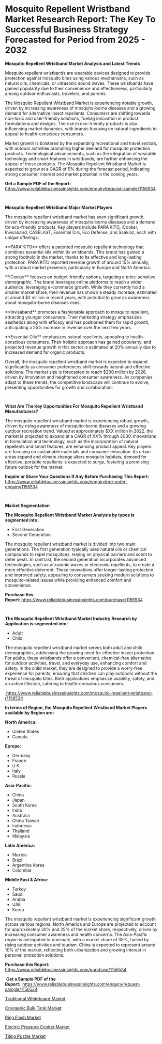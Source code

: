 <p><h1>Mosquito Repellent Wristband Market Research Report: The Key To Successful Business Strategy Forecasted for Period from 2025 - 2032</h1></p><p><strong>Mosquito Repellent Wristband Market Analysis and Latest Trends</strong></p>
<p><p>Mosquito repellent wristbands are wearable devices designed to provide protection against mosquito bites using various mechanisms, such as natural oils, chemicals, or ultrasonic sound waves. These wristbands have gained popularity due to their convenience and effectiveness, particularly among outdoor enthusiasts, travelers, and parents.</p><p>The Mosquito Repellent Wristband Market is experiencing notable growth, driven by increasing awareness of mosquito-borne diseases and a growing demand for alternative insect repellents. Consumers are shifting towards non-toxic and user-friendly solutions, fueling innovation in product formulations and designs. The rise in eco-friendly products is also influencing market dynamics, with brands focusing on natural ingredients to appeal to health-conscious consumers.</p><p>Market growth is bolstered by the expanding recreational and travel sectors, with outdoor activities prompting higher demand for mosquito protection products. Technological advancements, such as the integration of wearable technology and smart features in wristbands, are further enhancing the appeal of these products. The Mosquito Repellent Wristband Market is expected to grow at a CAGR of 5% during the forecast period, indicating strong consumer interest and market potential in the coming years.</p></p>
<p><strong>Get a Sample PDF of the Report:&nbsp;</strong> <a href="https://www.reliablebusinessinsights.com/enquiry/request-sample/1156534?utm_campaign=115&utm_medium=2&utm_source=Github&utm_content=ia&utm_term=08022025&utm_id=mosquito-repellent-wristband">https://www.reliablebusinessinsights.com/enquiry/request-sample/1156534</a></p>
<p>&nbsp;</p>
<p><strong>Mosquito Repellent Wristband Major Market Players</strong></p>
<p><p>The mosquito repellent wristband market has seen significant growth, driven by increasing awareness of mosquito-borne diseases and a demand for eco-friendly products. Key players include PARA'KITO, iCooker, Invisaband, CASELAST, Essential Oils, Eco Defense, and Saakiaz, each with unique offerings.</p><p>**PARA'KITO** offers a patented mosquito repellent technology that combines essential oils within its wristbands. This brand has gained a strong foothold in the market, thanks to its effective and long-lasting protection. PARA'KITO reported revenue growth of around 15% annually, with a robust market presence, particularly in Europe and North America.</p><p>**iCooker** focuses on budget-friendly options, targeting a price-sensitive demographic. The brand leverages online platforms to reach a wider audience, leveraging e-commerce growth. While they currently hold a smaller market share, their revenue has shown a steady increase, estimated at around $2 million in recent years, with potential to grow as awareness about mosquito-borne diseases rises.</p><p>**Invisaband** promotes a fashionable approach to mosquito repellent, attracting younger consumers. Their marketing strategy emphasizes aesthetics along with efficacy and has positioned them for rapid growth, anticipating a 25% increase in revenue over the next few years.</p><p>**Essential Oils** emphasizes natural repellents, appealing to health-conscious consumers. Their holistic approach has gained popularity, and projected revenue growth in this sector is estimated at 20% annually due to increased demand for organic products.</p><p>Overall, the mosquito repellent wristband market is expected to expand significantly as consumer preferences shift towards natural and effective solutions. The market size is forecasted to reach $200 million by 2026, driven by innovation and heightened consumer awareness. As companies adapt to these trends, the competitive landscape will continue to evolve, presenting opportunities for growth and collaboration.</p></p>
<p>&nbsp;</p>
<p><strong>What Are The Key Opportunities For Mosquito Repellent Wristband Manufacturers?</strong></p>
<p><p>The mosquito repellent wristband market is experiencing robust growth, driven by rising awareness of mosquito-borne diseases and a growing outdoor recreation trend. Valued at approximately $XX million in 2022, the market is projected to expand at a CAGR of XX% through 2030. Innovations in formulation and technology, such as the incorporation of natural repellents and smart features, are enhancing product appeal. Key players are focusing on sustainable materials and consumer education. As urban areas expand and climate change alters mosquito habitats, demand for effective, portable repellents is expected to surge, fostering a promising future outlook for the market.</p></p>
<p><strong>Inquire or Share Your Questions If Any Before Purchasing This Report:</strong> <a href="https://www.reliablebusinessinsights.com/enquiry/pre-order-enquiry/1156534?utm_campaign=115&utm_medium=2&utm_source=Github&utm_content=ia&utm_term=08022025&utm_id=mosquito-repellent-wristband">https://www.reliablebusinessinsights.com/enquiry/pre-order-enquiry/1156534</a></p>
<p>&nbsp;</p>
<p><strong>Market Segmentation</strong></p>
<p><strong>The Mosquito Repellent Wristband Market Analysis by types is segmented into:</strong></p>
<p><ul><li>First Generation</li><li>Second Generation</li></ul></p>
<p><p>The mosquito repellent wristband market is divided into two main generations. The first generation typically uses natural oils or chemical compounds to repel mosquitoes, relying on physical barriers and scent to deter pests. In contrast, the second generation incorporates advanced technologies, such as ultrasonic waves or electronic repellents, to create a more effective deterrent. These innovations offer longer-lasting protection and improved safety, appealing to consumers seeking modern solutions to mosquito-related issues while providing enhanced comfort and convenience.</p></p>
<p><strong>Purchase this Report:&nbsp;</strong><a href="https://www.reliablebusinessinsights.com/purchase/1156534?utm_campaign=115&utm_medium=2&utm_source=Github&utm_content=ia&utm_term=08022025&utm_id=mosquito-repellent-wristband">https://www.reliablebusinessinsights.com/purchase/1156534</a></p>
<p>&nbsp;</p>
<p><strong>The Mosquito Repellent Wristband Market Industry Research by Application is segmented into:</strong></p>
<p><ul><li>Adult</li><li>Child</li></ul></p>
<p><p>The mosquito repellent wristband market serves both adult and child demographics, addressing the growing need for effective insect protection. For adults, these wristbands offer a convenient, chemical-free alternative for outdoor activities, travel, and everyday use, enhancing comfort and safety. In the child market, they are designed to provide a worry-free experience for parents, ensuring that children can play outdoors without the threat of mosquito bites. Both applications emphasize usability, safety, and an active lifestyle, catering to health-conscious consumers.</p></p>
<p><a href="https://www.reliablebusinessinsights.com/mosquito-repellent-wristband-r1156534?utm_campaign=115&utm_medium=2&utm_source=Github&utm_content=ia&utm_term=08022025&utm_id=mosquito-repellent-wristband">&nbsp;https://www.reliablebusinessinsights.com/mosquito-repellent-wristband-r1156534</a></p>
<p><strong>In terms of Region, the Mosquito Repellent Wristband Market Players available by Region are:</strong></p>
<p>
    <p> <strong> North America: </strong>
        <ul>
            <li>United States</li>
            <li>Canada</li>
        </ul>
        </p> 
    <p> <strong> Europe: </strong>
        <ul>
            <li>Germany</li>
            <li>France</li>
            <li>U.K.</li>
            <li>Italy</li>
            <li>Russia</li>
        </ul>
        </p> 
    <p> <strong> Asia-Pacific: </strong>
        <ul>
            <li>China</li>
            <li>Japan</li>
            <li>South Korea</li>
            <li>India</li>
            <li>Australia</li>
            <li>China Taiwan</li>
            <li>Indonesia</li>
            <li>Thailand</li>
            <li>Malaysia</li>
        </ul>
        </p> 
    <p> <strong> Latin America: </strong>
        <ul>
            <li>Mexico</li>
            <li>Brazil</li>
            <li>Argentina Korea</li>
            <li>Colombia</li>
        </ul>
        </p> 
    <p> <strong> Middle East & Africa: </strong>
        <ul>
            <li>Turkey</li>
            <li>Saudi</li>
            <li>Arabia</li>
            <li>UAE</li>
            <li>Korea</li>
        </ul>
    </p>
    </p>
<p><p>The mosquito repellent wristband market is experiencing significant growth across various regions. North America and Europe are projected to account for approximately 30% and 25% of the market share, respectively, driven by increasing consumer awareness and health concerns. The Asia-Pacific region is anticipated to dominate, with a market share of 35%, fueled by rising outdoor activities and tourism. China is expected to represent around 10% of the market, reflecting both urbanization and growing interest in personal protection solutions.</p></p>
<p><strong>Purchase this Report: </strong><a href="https://www.reliablebusinessinsights.com/purchase/1156534?utm_campaign=115&utm_medium=2&utm_source=Github&utm_content=ia&utm_term=08022025&utm_id=mosquito-repellent-wristband">https://www.reliablebusinessinsights.com/purchase/1156534</a></p>
<p>&nbsp;<strong>Get a Sample PDF of the Report:&nbsp;&nbsp;</strong><a href="https://www.reliablebusinessinsights.com/enquiry/request-sample/1156534?utm_campaign=115&utm_medium=2&utm_source=Github&utm_content=ia&utm_term=08022025&utm_id=mosquito-repellent-wristband">https://www.reliablebusinessinsights.com/enquiry/request-sample/1156534</a></p>
<p><strong></strong></p>
<p><p><a href="https://github.com/shopovdjondo/Market-Research-Report-List-1/blob/main/traditional-whiteboard-market.md?utm_campaign=115&utm_medium=2&utm_source=Github&utm_content=ia&utm_term=08022025&utm_id=mosquito-repellent-wristband">Traditional Whiteboard Market</a></p><p><a href="https://github.com/supicweg/Market-Research-Report-List-1/blob/main/cryogenic-bulk-tank-market.md?utm_campaign=115&utm_medium=2&utm_source=Github&utm_content=ia&utm_term=08022025&utm_id=mosquito-repellent-wristband">Cryogenic Bulk Tank Market</a></p><p><a href="https://github.com/howdlecirone/Market-Research-Report-List-1/blob/main/ring-flash-market.md?utm_campaign=115&utm_medium=2&utm_source=Github&utm_content=ia&utm_term=08022025&utm_id=mosquito-repellent-wristband">Ring Flash Market</a></p><p><a href="https://github.com/saeiddaemo/Market-Research-Report-List-1/blob/main/electric-pressure-cooker-market.md?utm_campaign=115&utm_medium=2&utm_source=Github&utm_content=ia&utm_term=08022025&utm_id=mosquito-repellent-wristband">Electric Pressure Cooker Market</a></p><p><a href="https://github.com/salodipura00/Market-Research-Report-List-1/blob/main/tiling-puzzle-market.md?utm_campaign=115&utm_medium=2&utm_source=Github&utm_content=ia&utm_term=08022025&utm_id=mosquito-repellent-wristband">Tiling Puzzle Market</a></p></p>